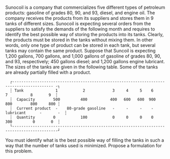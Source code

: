 Sunocoil is a company that commercializes five different types of petroleum products: gasoline of grades
80, 90, and 93, diesel, and engine oil. The company receives the products from its suppliers and stores them
in 9 tanks of different sizes. Sunocoil is expecting several orders from the suppliers to satisfy the demands
of the following month and requires to identify the best possible way of storing the products into its tanks.
Clearly, the products must be stored in the tanks without mixing them. In other words, only one type of
product can be stored in each tank, but several tanks may contain the same product. Suppose that Suncoil
is expecting 1,200 gallons, 700 gallons, and 1,000 gallons of gasoline of grades 80, 90, and 93, respectively;
450 gallons diesel; and 1,200 gallons engine lubricant. The sizes of the tanks are given in the following table.
Some of the tanks are already partially filled with a product.


      ┌---------------------------------------------------------------------------------------- -┐
      ┆ Tank              1           2            3     4     5    6      7          8       9  ┆
      ┆  Capacity        500         400          400   600   600  900    800        800     800 ┆
      ┆  Current product  -    80-grade gasoline   -     -     -    -  lubricant      -       -  ┆
      ┆  Quantity        0           100           0     0     0    0     300         0       0  ┆
      └------------------------------------------------------------------------------------------┘


You must identify what is the best possible way of filling the tanks in such a way that the number of
tanks used is minimized. Propose a formulation for this problem.
